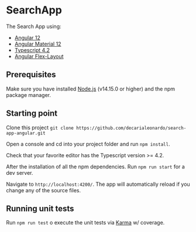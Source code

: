 # SearchApp

The Search App using:

- [Angular 12](https://angular.io/docs)
- [Angular Material 12](https://material.angular.io/)
- [Typescript 4.2](https://www.typescriptlang.org/)
- [Angular Flex-Layout](https://github.com/angular/flex-layout)

## Prerequisites

Make sure you have installed [Node.js](https://nodejs.org/en/download/) (v14.15.0 or higher) and the npm package manager.

## Starting point

Clone this project
`git clone https://github.com/decarialeonardo/search-app-angular.git`

Open a console and cd into your project folder and run `npm install`.

Check that your favorite editor has the Typescript version >= 4.2.

After the installation of all the npm dependencies. Run `npm run start` for a dev server.

Navigate to `http://localhost:4200/`. The app will automatically reload if you change any of the source files.

## Running unit tests

Run `npm run test` o execute the unit tests via [Karma](https://karma-runner.github.io) w/ coverage.

